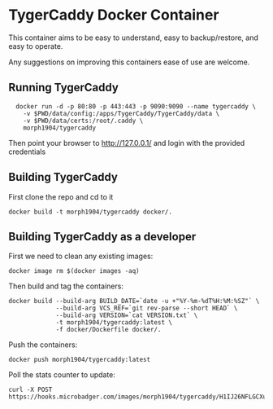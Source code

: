 TygerCaddy Docker Container
===========================

This container aims to be easy to understand, easy to backup/restore, and easy to operate.

Any suggestions on improving this containers ease of use are welcome.

Running TygerCaddy
------------------

      docker run -d -p 80:80 -p 443:443 -p 9090:9090 --name tygercaddy \
        -v $PWD/data/config:/apps/TygerCaddy/TygerCaddy/data \
        -v $PWD/data/certs:/root/.caddy \
        morph1904/tygercaddy


Then point your browser to http://127.0.0.1/ and login with the provided credentials

Building TygerCaddy
-------------------

First clone the repo and cd to it

    docker build -t morph1904/tygercaddy docker/.

Building TygerCaddy as a developer
----------------------------------

First we need to clean any existing images:

    docker image rm $(docker images -aq)

Then build and tag the containers:

    docker build --build-arg BUILD_DATE=`date -u +"%Y-%m-%dT%H:%M:%SZ"` \
                 --build-arg VCS_REF=`git rev-parse --short HEAD` \
                 --build-arg VERSION=`cat VERSION.txt` \
                 -t morph1904/tygercaddy:latest \
                 -f docker/Dockerfile docker/.

Push the containers:

    docker push morph1904/tygercaddy:latest

Poll the stats counter to update:

    curl -X POST https://hooks.microbadger.com/images/morph1904/tygercaddy/H1IJ26NFLGCXubTEOCkGpWDam9Q\=
